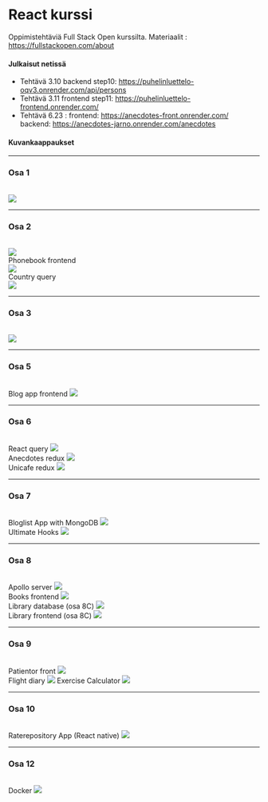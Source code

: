 # React kurssi

Oppimistehtäviä Full Stack Open kurssilta. Materiaalit : https://fullstackopen.com/about

#### Julkaisut netissä

* Tehtävä 3.10 backend step10: https://puhelinluettelo-oqv3.onrender.com/api/persons
* Tehtävä 3.11 frontend step11: https://puhelinluettelo-frontend.onrender.com/
* Tehtävä 6.23 : frontend: https://anecdotes-front.onrender.com/ <br/>
backend: https://anecdotes-jarno.onrender.com/anecdotes

#### Kuvankaappaukset
<hr>

### Osa 1

<br>
 <img src="./screenshots/Osa1.jpg"/>

<hr>
 
 ### Osa 2

 <br>
  <img src="./screenshots/Osa2.jpg"/>
  <br>
  Phonebook frontend
  <br>
    <img src="./screenshots/osa2_phonebook_frontend.jpeg"/>
    <br>
    Country query
    <br>
    <img src="./screenshots/osa2e_country-query.jpeg">
<br>
<hr>

### Osa 3

<br>
<img src="./screenshots//Osa3_phonebook_backend.jpeg">
<br>
<hr>

### Osa 5

<br>
Blog app frontend
<img src="./screenshots/osa5_blogapp_frontend.jpeg">
<br>
<hr>

### Osa 6

<br>
React query
<img src="./screenshots/osa6-react-query.jpeg">
<br>
Anecdotes redux
<img src="./screenshots/osa6_anecdotes_redux.jpeg">
<br>
Unicafe redux
<img src="./screenshots/osa6_unicafe_redux.jpg">
<br>
<hr>

### Osa 7

<br>
Bloglist App with MongoDB
<img src="./screenshots/osa7-bloglist.jpeg">
<br>
Ultimate Hooks
<img src="./screenshots/osa7-ultimate-hooks.jpeg">
<br>
<hr>

### Osa 8
<br>
Apollo server
<img src="./screenshots/osa8-apollo-server.jpeg">
<br>
Books frontend
<img src="./screenshots/osa8-library-frontend-database.jpeg">


<br>
Library database (osa 8C)
<img src="./screenshots/osa8-library-backend-database.jpeg">
<br>
Library frontend (osa 8C)
<img src="./screenshots/osa8-books-frontend.jpeg">

<hr>

### Osa 9
<br>
Patientor front
<img src="./screenshots/osa-9-patientor-front.jpeg">
<br>
Flight diary
<img src="./screenshots/osa-9-flight-diary.jpeg">
Exercise Calculator
<img src="./screenshots/osa9-exercise-calculator.jpeg">
<br>
<hr>

### Osa 10
<br>
Raterepository App (React native)
<img src="./screenshots/osa-10-react-native.jpeg">


<hr>

### Osa 12
<br>
Docker 
<img src="./screenshots/osa-12-docker-1.jpeg">